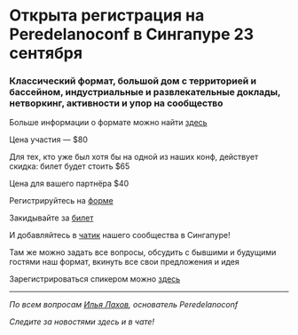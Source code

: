 # Открыта регистрация на **Peredelanoconf** в Сингапуре 23 сентября

### Классический формат, большой дом с территорией и бассейном, индустриальные и развлекательные доклады, нетворкинг, активности и упор на сообщество

Больше информации о формате можно найти [здесь](/./confs/standard.md)

Цена участия — $80

Для тех, кто уже был хотя бы на одной из наших конф, действует скидка: билет будет стоить $65

Цена для вашего партнёра $40

Регистрируйтесь на [форме]( https://docs.google.com/forms/d/1TZyg9wmxiSTNAy6jnL7QCqrE5zc7VscX_ngNXZdnBFk)

Закидывайте за [билет](/./guides/how-to-pay.md)

И добавляйтесь в [чатик](https://t.me/peredelano_singapore) нашего сообщества в Сингапуре! 

Там же можно задать все вопросы, обсудить с бывшими и будущими гостями наш формат, вкинуть все свои предложения и идея

Зарегистрироваться спикером можно [здесь](/./guides/tech-speech.md)

---

_По всем вопросам [Илья Лахов](https://t.me/ilakhov), основатель Peredelanoconf_

_Следите за новостями здесь и в чате!_
